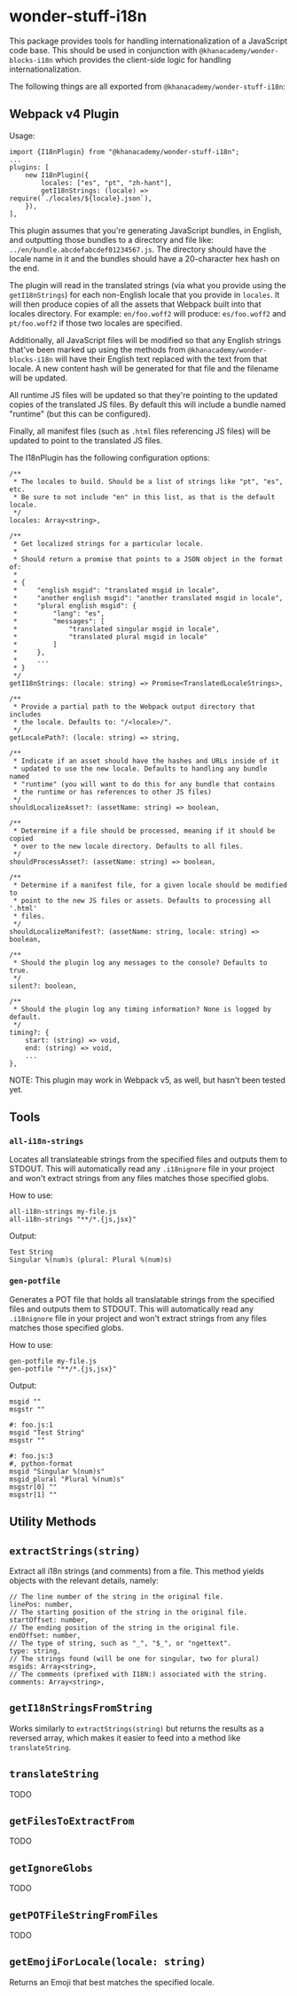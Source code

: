 # wonder-stuff-i18n

This package provides tools for handling internationalization of a JavaScript
code base. This should be used in conjunction with `@khanacademy/wonder-blocks-i18n`
which provides the client-side logic for handling internationalization.

The following things are all exported from `@khanacademy/wonder-stuff-i18n`:

## Webpack v4 Plugin

Usage:

```
import {I18nPlugin} from "@khanacademy/wonder-stuff-i18n";
...
plugins: [
    new I18nPlugin({
        locales: ["es", "pt", "zh-hant"],
        getI18nStrings: (locale) => require(`./locales/${locale}.json`),
    }),
],
```

This plugin assumes that you're generating JavaScript bundles, in English, and
outputting those bundles to a directory and file like:
`../en/bundle.abcdefabcdef01234567.js`. The directory should have the locale
name in it and the bundles should have a 20-character hex hash on the end.

The plugin will read in the translated strings (via what you provide using the
`getI18nStrings`) for each non-English locale that you provide in `locales`.
It will then produce copies of all the assets that Webpack built into that
locales directory. For example: `en/foo.woff2` will produce: `es/foo.woff2` and
`pt/foo.woff2` if those two locales are specified.

Additionally, all JavaScript files will be modified so that any English strings
that've been marked up using the methods from `@khanacademy/wonder-blocks-i18n`
will have their English text replaced with the text from that locale. A new
content hash will be generated for that file and the filename will be updated.

All runtime JS files will be updated so that they're pointing to the updated
copies of the translated JS files. By default this will include a bundle named
"runtime" (but this can be configured).

Finally, all manifest files (such as `.html` files referencing JS files) will
be updated to point to the translated JS files.

The I18nPlugin has the following configuration options:

```
/**
 * The locales to build. Should be a list of strings like "pt", "es", etc.
 * Be sure to not include "en" in this list, as that is the default locale.
 */
locales: Array<string>,

/**
 * Get localized strings for a particular locale.
 *
 * Should return a promise that points to a JSON object in the format of:
 *
 * {
 *     "english msgid": "translated msgid in locale",
 *     "another english msgid": "another translated msgid in locale",
 *     "plural english msgid": {
 *         "lang": "es",
 *         "messages": [
 *             "translated singular msgid in locale",
 *             "translated plural msgid in locale"
 *         ]
 *     },
 *     ...
 * }
 */
getI18nStrings: (locale: string) => Promise<TranslatedLocaleStrings>,

/**
 * Provide a partial path to the Webpack output directory that includes
 * the locale. Defaults to: "/<locale>/".
 */
getLocalePath?: (locale: string) => string,

/**
 * Indicate if an asset should have the hashes and URLs inside of it
 * updated to use the new locale. Defaults to handling any bundle named
 * "runtime" (you will want to do this for any bundle that contains
 * the runtime or has references to other JS files)
 */
shouldLocalizeAsset?: (assetName: string) => boolean,

/**
 * Determine if a file should be processed, meaning if it should be copied
 * over to the new locale directory. Defaults to all files.
 */
shouldProcessAsset?: (assetName: string) => boolean,

/**
 * Determine if a manifest file, for a given locale should be modified to
 * point to the new JS files or assets. Defaults to processing all '.html'
 * files.
 */
shouldLocalizeManifest?: (assetName: string, locale: string) => boolean,

/**
 * Should the plugin log any messages to the console? Defaults to true.
 */
silent?: boolean,

/**
 * Should the plugin log any timing information? None is logged by default.
 */
timing?: {
    start: (string) => void,
    end: (string) => void,
    ...
},
```

NOTE: This plugin may work in Webpack v5, as well, but hasn't been tested yet.

## Tools

### `all-i18n-strings`

Locates all translateable strings from the specified files and outputs them
to STDOUT. This will automatically read any `.i18nignore` file in your project
and won't extract strings from any files matches those specified globs.

How to use:

```
all-i18n-strings my-file.js
all-i18n-strings "**/*.{js,jsx}"
```

Output:

```
Test String
Singular %(num)s (plural: Plural %(num)s)
```

### `gen-potfile`

Generates a POT file that holds all translatable strings from the specified
files and outputs them to STDOUT. This will automatically read any
`.i18nignore` file in your project and won't extract strings from any files
matches those specified globs.

How to use:

```
gen-potfile my-file.js
gen-potfile "**/*.{js,jsx}"
```

Output:

```
msgid ""
msgstr ""

#: foo.js:1
msgid "Test String"
msgstr ""

#: foo.js:3
#, python-format
msgid "Singular %(num)s"
msgid_plural "Plural %(num)s"
msgstr[0] ""
msgstr[1] ""
```

## Utility Methods

## `extractStrings(string)`

Extract all i18n strings (and comments) from a file. This method yields objects
with the relevant details, namely:

```
// The line number of the string in the original file.
linePos: number,
// The starting position of the string in the original file.
startOffset: number,
// The ending position of the string in the original file.
endOffset: number,
// The type of string, such as "_", "$_", or "ngettext".
type: string,
// The strings found (will be one for singular, two for plural)
msgids: Array<string>,
// The comments (prefixed with I18N:) associated with the string.
comments: Array<string>,
```

## `getI18nStringsFromString`

Works similarly to `extractStrings(string)` but returns the results as a
reversed array, which makes it easier to feed into a method like
`translateString`.

## `translateString`

TODO

## `getFilesToExtractFrom`

TODO

## `getIgnoreGlobs`

TODO

## `getPOTFileStringFromFiles`

TODO

## `getEmojiForLocale(locale: string)`

Returns an Emoji that best matches the specified locale.